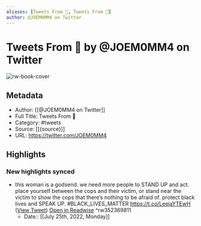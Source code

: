 ```yaml
---
aliases: [Tweets From 💌, Tweets From 💌]
author: @JOEM0MM4 on Twitter
---
```

# Tweets From 💌 by @JOEM0MM4 on Twitter

![rw-book-cover](https://pbs.twimg.com/profile_images/1377693967182143492/F8kS7S2W.jpg)

## Metadata
- Author: [[@JOEM0MM4 on Twitter]]
- Full Title: Tweets From 💌
- Category: #tweets
- Source: [[{source}]]
- URL: https://twitter.com/JOEM0MM4

## Highlights
### New highlights synced
- this woman is a godsend. we need more people to STAND UP and act. place yourself between the cops and their victim, or stand near the victim to show the cops that there’s nothing to be afraid of. protect black lives and SPEAK UP. #BLACK_LIVES_MATTER https://t.co/LeejaYTEwH ([View Tweet](https://twitter.com/JOEM0MM4/status/1266862654511079425)) [Open in Readwise](https://readwise.io/open/352369811) ^rw352369811
    - Date:: [[July 25th, 2022, Monday]]
